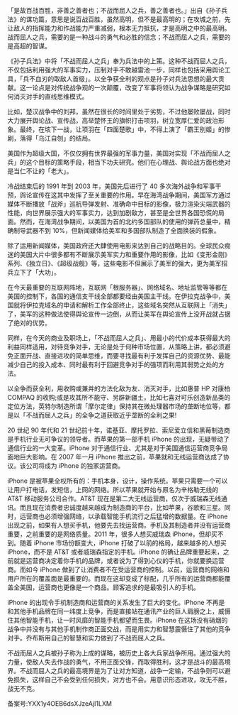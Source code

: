 「是故百战百胜，非善之善者也；不战而屈人之兵，善之善者也。」出自《孙子兵法》的谋功篇，意思是说百战百胜，虽然高明，但不是最高明的；在攻城之前，先让敌人的指挥能力和作战能力严重减弱，根本无力抵抗，才是高明之中的最高明。战而屈人之兵，需要的是一种战斗的勇气和必胜的信念；不战而屈人之兵，需要的是高超的智谋。

《孙子兵法》中将「不战而屈人之兵」奉为兵法中的上策。这种不战而屈人之兵，不仅包括利用强大的军事实力，压制对手不敢越雷池一步，同样也包括采用舆论工具，「兵不血刃的取敌人首级」。以全争获全利的观点是孙子对兵法思想的最大贡献。这一论点是对传统战争观的一次颠覆，改变了军事将领认为战争谋略是研究如何消灭对手的直线思维模式。

比如，楚汉战争中的刘邦，虽然在很长的时间里处于劣势，不过他屡败屡战，同时大力展开舆论战、宣传战，高举楚怀王的旗帜打击项羽，树立宽厚仁爱的政治形象。最终，在垓下一战，让项羽在「四面楚歌」中，不得上演了「霸王别姬」的惨剧，落得「乌江自刎」的结局。

美国作为超级大国，不仅仅拥有世界最强的军事力量，美国对实现「不战而屈人之兵」的这个目标的策略手段，相当下功夫研究。他们在心理战、舆论战方面也绝对是当仁不让的「老大」。

冷战结束后的 1991 年到 2003 年，美国先后进行了 40 多次海外战争和军事干预，舆论宣传在这其中发挥了至关重要的作用。早在海湾战争期间，美国军方通过媒体不断播放「战斧」巡航导弹发射、准确命中目标的影像，极力渲染尖端武器的性能，向世界展示强大的军事实力，达到加剧敌方，甚至是全世界各国恐慌的局面。然而，在海湾战争期间，以美国为首的北约多国部队的使用的弹药总量中，精确制导武器不到 10\%，但新闻媒体给美军和多国部队制造了全面换装的假象。

除了运用新闻媒体，美国政府还大肆使用电影来达到自己的战略目的。全球民众痴迷的美国大片中很多都有不断展示美军实力和重要作用的影像，比如《变形金刚》系列、《独立日》、《超级战舰》等，这些电影不但展示了美军的强大，更为美军招兵立下了「大功」。

在今天最重要的互联网阵地，互联网「根服务器」、网络域名、地址监管等等都在美国的控制下，各国的通信支干线全部都要经由美国主干线。在伊拉克战争中，美国就将伊拉克域名的申请和解析工作全部终止，这些域名突然从互联网上「消失」了，美军的这种做法使得舆论宣传一边倒，从而让美军在舆论宣传上没开战就占据了绝对的优势。

同样，在今天的商业及职场上，「不战而屈人之兵」、用最小的代价成本获得最大的利益同样适用，对待竞争对手，无论是处于何种市场位置，从策略上讲，都必须避免正面开战、直接进攻的简单思维，而要寻找最有利于发挥自己的资源优势、最能减少自己的投入成本、同时最有利于回避竞争对手的强项而利用其弱势之处的方法。

以全争而获全利，用收购或兼并的方法化敌为友、消灭对手，比如惠普 HP 对康柏 COMPAQ 的收购;或是攻其所不能守、另辟新疆土，比如七喜对可乐创造新品类的定位方法，英特尔制造所谓「摩尔定律」保持其在微处理器市场的垄断地位等，都是以「不战而屈人之兵」的全争之道获取近乎垄断的全利之果\!

20 世纪 90 年代和 21 世纪前十年，诺基亚、摩托罗拉、索尼爱立信和黑莓制造商是手机行业无可争议的领导者。而苹果的第一部手机 iPhone 的出现，无疑带动了通信行业的一大变革。iPhone 对于通信行业、尤其是对于美国通信运营商竞争局面地巨大影响。在 2007 年一月 iPhone 推出之前，苹果就和无线运营商达成了协议。该公司将成为 iPhone 的独家运营商。

iPhone 是被苹果全权所有的：手机本身，设计，操作系统。苹果只需要一个可以让用户打电话，发短信，上网的网络。所以苹果就开始与原名为辛格勒无线的 AT\&T 移动服务公司合作。AT\&T 现在是第二大无线运营商，仅次于威瑞森无线通讯。而且现在消费者忠诚度越来越成为制造商的平台，比如苹果，谷歌和三星。同时，运营商也必须增强网络，以承载智能手机流行之后猛增的数据量。在 iPhone 出现之前，如果有人想买手机，他要先去找运营商。手机及其制造者并没有运营商重要，之前重要的是网络质量。2011 年，很多人想买威瑞森 iPhone，但却买不到。随着 iPhone 市场份额变大，iPhone 打破了以前的格局，越来越多的人想买 iPhone，而不是 AT\&T 或者威瑞森指定的手机。iPhone 的确让品牌重要起来，之前就是运营商决定着你手机的品牌，或者说为了得到心仪的手机，你就要换运营商。而如今 iPhone 做到了让消费者不在受运营商的控制。以前，运营商的网络和用户所在的覆盖面是最重要的。而现在这却变成了标配，几乎所有的运营商都能覆盖全美国，运营商也更像是一个商品。顾客追求的是最吸引人的手机。

iPhone 的出现令手机制造商和运营商的关系发生了巨大的变化。iPhone 不再是和其他手机品牌在同一纬度上竞争，而是直接站在通讯产业的巨人肩膀之上，威慑住其他智能手机，让一时风靡的智能手机都望而生畏。iPhone 在这场没有硝烟的战争中并没有与其他手机制作商正面交战，而是用实力和智慧震慑住了其他的竞争对手。乔布斯用自己的智慧和实力做到了不战而屈人之兵。

不战而屈人之兵被孙子称为上成的谋略，被历史上各大兵家战争所用。通过强大的力量，使敌人失去作战的勇气，不用正面交锋，而取得胜利，这才是战斗的最高境界。不战而屈人之兵的最高境界是为了让对方知道，战争一定输，不战争则可以避免损失，这样自己不会受到任何损失，对方也不会。用意识形态进攻，攻无不胜，战无不克。

备案号:YXX1y4OEB6dsXJzeAjI1LXM
